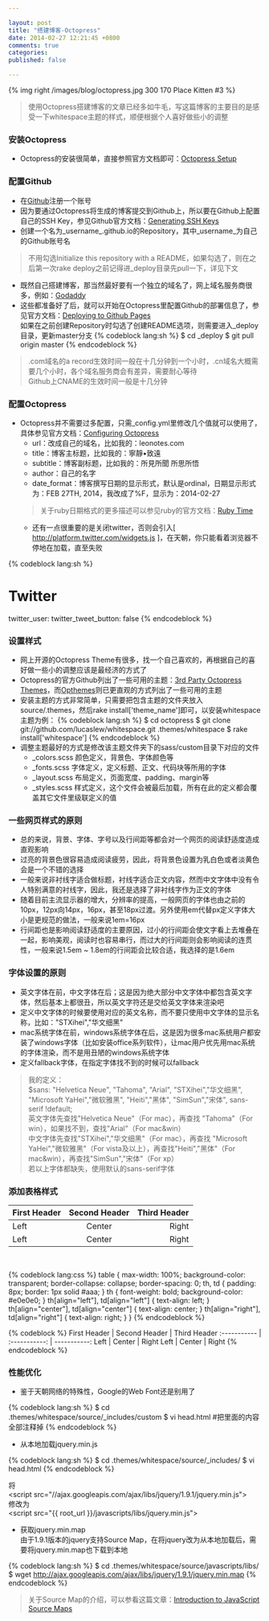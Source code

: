 ```yaml
---

layout: post
title: "搭建博客-Octopress"
date: 2014-02-27 12:21:45 +0800
comments: true
categories:
published: false

---
```


{% img right /images/blog/octopress.jpg 300 170 Place Kitten #3 %}

>使用Octopress搭建博客的文章已经多如牛毛，写这篇博客的主要目的是感受一下whitespace主题的样式，顺便根据个人喜好做些小的调整

### 安装Octopress

- Octopress的安装很简单，直接参照官方文档即可：[Octopress Setup](http://octopress.org/docs/setup/)

### 配置Github

- 在[Github](https://github.com/join)注册一个账号
- 因为要通过Octopress将生成的博客提交到Github上，所以要在Github上配置自己的SSH Key，参见Github官方文档：[Generating SSH Keys](https://help.github.com/articles/generating-ssh-keys)
- 创建一个名为_username_.github.io的Repository，其中_username_为自己的Github账号名
> 不用勾选Initialize this repository with a README，如果勾选了，则在之后第一次rake deploy之前记得进_deploy目录先pull一下，详见下文
- 既然自己搭建博客，那当然最好要有一个独立的域名了，网上域名服务商很多，例如：[Godaddy](http://www.godaddy.com/)
- 这些都准备好了后，就可以开始在Octopress里配置Github的部署信息了，参见官方文档：[Deploying to Github Pages](http://octopress.org/docs/deploying/github/)  
如果在之前创建Repository时勾选了创建README选项，则需要进入_deploy目录，更新master分支
{% codeblock lang:sh %}
$ cd _deploy
$ git pull origin master
{% endcodeblock %}
> .com域名的a record生效时间一般在十几分钟到一个小时，.cn域名大概需要几个小时，各个域名服务商会有差异，需要耐心等待  
> Github上CNAME的生效时间一般是十几分钟

### 配置Octopress

- Octopress并不需要过多配置，只需_config.yml里修改几个值就可以使用了，具体参见官方文档：[Configuring Octopress](http://octopress.org/docs/configuring/)
	- url：改成自己的域名，比如我的：leonotes.com
	- title：博客主标题，比如我的：寧靜▪致遠
	- subtitle：博客副标题，比如我的：所見所聞 所思所悟
	- author：自己的名字
	- date_format：博客撰写日期的显示形式，默认是ordinal，日期显示形式为：FEB 27TH, 2014，我改成了%F，显示为：2014-02-27
	> 关于ruby日期格式的更多描述可以参见ruby的官方文档：[Ruby Time](http://www.ruby-doc.org/core-1.9.2/Time.html#method-i-strftime)
	- 还有一点很重要的是关闭twitter，否则会引入[ http://platform.twitter.com/widgets.js ]，在天朝，你只能看着浏览器不停地在加载，直至失败
	
{% codeblock lang:sh %}
# Twitter
twitter_user:
twitter_tweet_button: false
{% endcodeblock %}

### 设置样式

- 网上开源的Octopress Theme有很多，找一个自己喜欢的，再根据自己的喜好做一些小的调整应该是最经济的方式了
- Octopress的官方Github列出了一些可用的主题：[3rd Party Octopress Themes](https://github.com/imathis/octopress/wiki/3rd-Party-Octopress-Themes)，而[Opthemes](http://opthemes.com/)则已更直观的方式列出了一些可用的主题
- 安装主题的方式非常简单，只需要把包含主题的文件夹放入source/.themes，然后rake install['theme_name']即可，以安装whitespace主题为例：
{% codeblock lang:sh %}
$ cd octopress
$ git clone git://github.com/lucaslew/whitespace.git .themes/whitespace
$ rake install['whitespace']
{% endcodeblock %}
- 调整主题最好的方式是修改该主题文件夹下的sass/custom目录下对应的文件
	- _colors.scss 颜色定义，背景色、字体颜色等
	- _fonts.scss 字体定义，定义标题、正文、代码块等所用的字体
	- _layout.scss 布局定义，页面宽度、padding、margin等
	- _styles.scss 样式定义，这个文件会被最后加载，所有在此的定义都会覆盖其它文件里级联定义的值
	
### 一些网页样式的原则
	
- 总的来说，背景、字体、字号以及行间距等都会对一个网页的阅读舒适度造成直观影响
- 过亮的背景色很容易造成阅读疲劳，因此，将背景色设置为乳白色或者淡黄色会是一个不错的选择
- 一般来说非衬线字适合做标题，衬线字适合正文内容，然而中文字体中没有令人特别满意的衬线字，因此，我还是选择了非衬线字作为正文的字体
- 随着目前主流显示器的增大，分辨率的提高，一般网页的字体也由之前的10px，12px向14px，16px，甚至18px过渡。另外使用em代替px定义字体大小是更规范的做法，一般来说1em=16px
- 行间距也是影响阅读舒适度的主要原因，过小的行间距会使文字看上去堆叠在一起，影响美观，阅读时也容易串行，而过大的行间距则会影响阅读的连贯性，一般来说1.5em ~ 1.8em的行间距会比较合适，我选择的是1.6em

### 字体设置的原则

- 英文字体在前，中文字体在后；这是因为绝大部分中文字体中都包含英文字体，然后基本上都很丑，所以英文字符还是交给英文字体来渲染吧
- 定义中文字体的时候要使用对应的英文名称，而不要只使用中文字体的显示名称，比如："STXihei","华文细黑"
- mac系统字体在前，windows系统字体在后，这是因为很多mac系统用户都安装了windows字体（比如安装office系列软件），让mac用户优先用mac系统的字体渲染，而不是用丑陋的windows系统字体
- 定义fallback字体，在指定字体找不到的时候可以fallback

> 我的定义：  
> $sans: "Helvetica Neue", "Tahoma", "Arial", "STXihei","华文细黑", "Microsoft YaHei","微软雅黑", "Heiti","黑体", "SimSun","宋体", sans-serif !default;  
> 英文字体先查找"Helvetica Neue"（For mac），再查找 "Tahoma"（For win），如果找不到，查找"Arial"（For mac&win）  
> 中文字体先查找"STXihei","华文细黑"（For mac），再查找 "Microsoft YaHei","微软雅黑"（For vista及以上），再查找"Heiti","黑体"（For mac&win），再查找"SimSun","宋体"（For xp）  
> 若以上字体都缺失，使用默认的sans-serif字体

### 添加表格样式

First Header | Second Header | Third Header
:----------- | :-----------: | -----------:
Left         | Center        | Right
Left         | Center        | Right
  
<br/>
  
{% codeblock lang:css %}
table {
	max-width: 100%;
	background-color: transparent;
	border-collapse: collapse;
	border-spacing: 0;
	th, td {
		padding: 8px;
		border: 1px solid #aaa;
	}
	th {
		font-weight: bold;
		background-color: #e0e0e0;
	}
	th[align="left"], td[align="left"] {
		text-align: left;
	}
	th[align="center"], td[align="center"] {
		text-align: center;
	}
	th[align="right"], td[align="right"] {
		text-align: right;
	}
}
{% endcodeblock %}

{% codeblock %}
First Header | Second Header | Third Header
:----------- | :-----------: | -----------:
Left         | Center        | Right
Left         | Center        | Right
{% endcodeblock %}
  
### 性能优化

- 鉴于天朝网络的特殊性，Google的Web Font还是别用了

{% codeblock lang:sh %}
$ cd .themes/whitespace/source/_includes/custom
$ vi head.html
#把里面的内容全部注释掉
{% endcodeblock %}

- 从本地加载jquery.min.js

{% codeblock lang:sh %}
$ cd .themes/whitespace/source/_includes/
$ vi head.html
{% endcodeblock %}

将  
&lt;script src="//ajax.googleapis.com/ajax/libs/jquery/1.9.1/jquery.min.js"></script>  
修改为  
&lt;script src="{&#123; root_url }}/javascripts/libs/jquery.min.js"></script>

- 获取jquery.min.map  
由于1.9.1版本的jquery支持Source Map，在将jquery改为从本地加载后，需要将jquery.min.map也下载到本地

{% codeblock lang:sh %}
$ cd .themes/whitespace/source/javascripts/libs/
$ wget http://ajax.googleapis.com/ajax/libs/jquery/1.9.1/jquery.min.map
{% endcodeblock %}

> 关于Source Map的介绍，可以参看这篇文章：[Introduction to JavaScript Source Maps](http://www.html5rocks.com/en/tutorials/developertools/sourcemaps/)